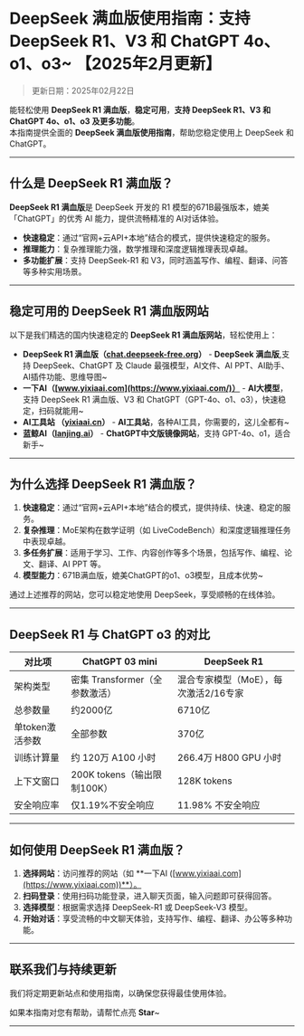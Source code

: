 # DeepSeek 满血版使用指南：支持 DeepSeek R1、V3 和 ChatGPT 4o、o1、o3~ 【2025年2月更新】

> 更新日期：2025年02月22日    

能轻松使用 **DeepSeek R1 满血版**，**稳定可用**，**支持 DeepSeek R1、V3 和 ChatGPT 4o、o1、o3 及更多功能**。   
本指南提供全面的 **DeepSeek 满血版使用指南**，帮助您稳定使用上 DeepSeek 和 ChatGPT。

---

## 什么是 DeepSeek R1 满血版？

**DeepSeek R1 满血版**是 DeepSeek 开发的 R1 模型的671B最强版本，媲美「ChatGPT」的优秀 AI 能力，提供流畅精准的 AI对话体验。

- **快速稳定**：通过“官网+云API+本地”结合的模式，提供快速稳定的服务。
- **推理能力**：复杂推理能力强，数学推理和深度逻辑推理表现卓越。
- **多功能扩展**：支持 DeepSeek-R1 和 V3，同时涵盖写作、编程、翻译、问答等多种实用场景。

---

## 稳定可用的 DeepSeek R1 满血版网站

以下是我们精选的国内快速稳定的 **DeepSeek R1 满血版网站**，轻松使用上：

- **DeepSeek R1 满血版（[chat.deepseek-free.org](https://chat.lify.vip/)）** - **DeepSeek 满血版**,支持 DeepSeek、ChatGPT 及 Claude 最强模型，AI文件、AI PPT、AI助手、AI插件功能、思维导图~
- **一下AI（[www.yixiaai.com](https://www.yixiaai.com/)）** - **AI大模型**，支持 DeepSeek R1 满血版、V3 和 ChatGPT（GPT-4o、o1、o3），快速稳定，扫码就能用~
- **AI工具站 （[yixiaai.cn](https://yixiaai.cn)）** - **AI工具站**，各种AI工具，你需要的，这儿全都有~
- **蓝鲸AI（[lanjing.ai](https://lanjing.ai/)）** - **ChatGPT中文版镜像网站**，支持 GPT-4o、o1，适合新手~

---

## 为什么选择 DeepSeek R1 满血版？

1. **快速稳定**：通过“官网+云API+本地”结合的模式，提供持续、快速、稳定的服务。
2. **复杂推理**：MoE架构在数学证明（如 LiveCodeBench）和深度逻辑推理任务中表现卓越。
3. **多任务扩展**：适用于学习、工作、内容创作等多个场景，包括写作、编程、论文、翻译、AI PPT 等。
4. **模型能力**：671B满血版，媲美ChatGPT的o1、o3模型，且成本优势~

通过上述推荐的网站，您可以稳定地使用 DeepSeek，享受顺畅的在线体验。

---

## DeepSeek R1 与 ChatGPT o3 的对比

| 对比项              | ChatGPT 03 mini                 | DeepSeek R1           |
|---------------------|-----------------------------|------------------------------------|
| 架构类型            | 密集 Transformer（全参数激活）         | 混合专家模型（MoE），每次激活2/16专家              |
| 总参数量            | 约2000亿                     | 6710亿                            |
| 单token激活参数     | 全部参数                     | 370亿                             |
| 训练计算量          | 约 120万 A100 小时           | 266.4万 H800 GPU 小时             |
| 上下文窗口           | 200K tokens（输出限制100K）    | 128K tokens                       |
| 安全响应率           | 仅1.19%不安全响应             | 11.98% 不安全响应                 |

---

## 如何使用 DeepSeek R1 满血版？

1. **选择网站**：访问推荐的网站（如 **一下AI ([www.yixiaai.com](https://www.yixiaai.com))**）。
2. **扫码登录**：使用扫码功能登录，进入聊天页面，输入问题即可获得回答。
3. **选择模型**：根据需求选择 DeepSeek-R1 或 DeepSeek-V3 模型。
4. **开始对话**：享受流畅的中文聊天体验，支持写作、编程、翻译、办公等多种功能。

---

## 联系我们与持续更新

我们将定期更新站点和使用指南，以确保您获得最佳使用体验。

如果本指南对您有帮助，请帮忙点亮 **Star**~

---

